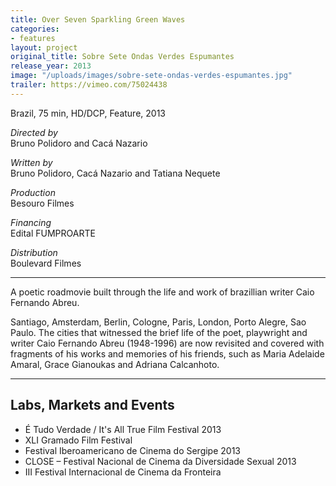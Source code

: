 ```yaml
---
title: Over Seven Sparkling Green Waves
categories:
- features
layout: project
original_title: Sobre Sete Ondas Verdes Espumantes
release_year: 2013
image: "/uploads/images/sobre-sete-ondas-verdes-espumantes.jpg"
trailer: https://vimeo.com/75024438
---
```


Brazil, 75 min, HD/DCP, Feature, 2013

_Directed by_  
Bruno Polidoro and Cacá Nazario

_Written by_  
Bruno Polidoro, Cacá Nazario and Tatiana Nequete

_Production_  
Besouro Filmes

_Financing_  
Edital FUMPROARTE

_Distribution_  
Boulevard Filmes

---

A poetic roadmovie built through the life and work of brazillian writer Caio Fernando Abreu.

Santiago, Amsterdam, Berlin, Cologne, Paris, London, Porto Alegre, Sao Paulo. The cities that witnessed the brief life of the poet, playwright and writer Caio Fernando Abreu (1948-1996) are now revisited and covered with fragments of his works and memories of his friends, such as Maria Adelaide Amaral, Grace Gianoukas and Adriana Calcanhoto.

---

## Labs, Markets and Events

- É Tudo Verdade / It's All True Film Festival 2013
- XLI Gramado Film Festival
- Festival Iberoamericano de Cinema do Sergipe 2013
- CLOSE – Festival Nacional de Cinema da Diversidade Sexual 2013
- III Festival Internacional de Cinema da Fronteira
